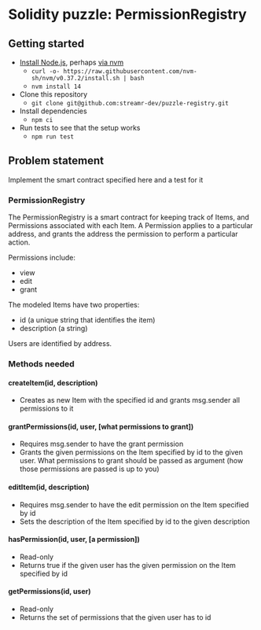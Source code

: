# Solidity puzzle: PermissionRegistry

## Getting started

* [Install Node.js](https://nodejs.org/en/download/), perhaps [via nvm](https://github.com/nvm-sh/nvm#installing-and-updating)
  * `curl -o- https://raw.githubusercontent.com/nvm-sh/nvm/v0.37.2/install.sh | bash`
  * `nvm install 14`
* Clone this repository
  * `git clone git@github.com:streamr-dev/puzzle-registry.git`
* Install dependencies
  * `npm ci`
* Run tests to see that the setup works
  * `npm run test`
  
## Problem statement

Implement the smart contract specified here and a test for it

### PermissionRegistry

The PermissionRegistry is a smart contract for keeping track of Items, and Permissions associated with each Item. A Permission applies to a particular address, and grants the address the permission to perform a particular action.

Permissions include:
* view
* edit
* grant

The modeled Items have two properties:
* id (a unique string that identifies the item)
* description (a string)

Users are identified by address.

### Methods needed

#### createItem(id, description)
* Creates as new Item with the specified id and grants msg.sender all permissions to it

#### grantPermissions(id, user, [what permissions to grant])
* Requires msg.sender to have the grant permission
* Grants the given permissions on the Item specified by id to the given user. What permissions to grant should be passed as argument (how those permissions are passed is up to you)

#### editItem(id, description)
* Requires msg.sender to have the edit permission on the Item specified by id
* Sets the description of the Item specified by id to the given description

#### hasPermission(id, user, [a permission])
* Read-only
* Returns true if the given user has the given permission on the Item specified by id

#### getPermissions(id, user)
* Read-only
* Returns the set of permissions that the given user has to id


